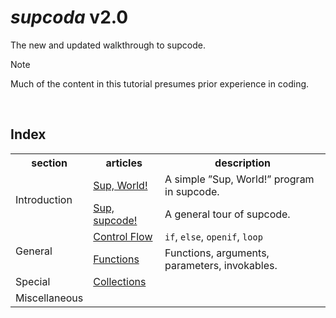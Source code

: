 # *supcoda* v2.0

The new and updated walkthrough to supcode.

> [!Note]
> Much of the content in this tutorial presumes prior experience in coding.


<br>


## Index

<table>
  <tr>
    <th> section </th>
    <th> articles </th>
    <th> description </th>
  </tr>
  <tr>
    <td rowspan="2"> Introduction </td>
    <td> <a href="foundation/sup-world.md">Sup, World!</a> </td>
    <td> A simple ”Sup, World!” program in supcode. </td>
  </tr>
  <tr>
    <td> <a href="foundation/sup-code.md">Sup, supcode!</a> </td>
    <td> A general tour of supcode. </td>
  </tr>
  <tr>
    <td rowspan="2"> General </td>
    <td> <a href="foundation/control-flow.md">Control Flow</a> </td>
    <td> <code>if</code>, <code>else</code>, <code>openif</code>, <code>loop</code> </td>
  </tr>
  <tr>
    <td> <a href="foundation/functions.md">Functions</a> </td>
    <td> Functions, arguments, parameters, invokables. </td>
  </tr>
  <tr>
    <td rowspan="1"> Special </td>
    <td> <a href="foundation/collections.md">Collections</a> </td>
    <td>  </td>
  </tr>
  <tr>
    <td rowspan="1"> Miscellaneous </td>
    <td> </td>
    <td> </td>
  </tr>
</table>
